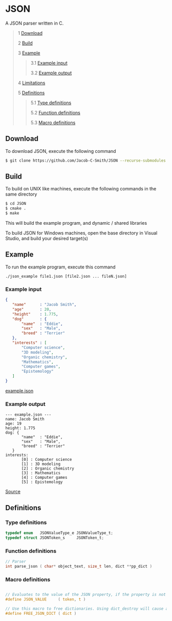 # JSON
 A JSON parser written in C. 
 
 > 1 [Download](#download)
 >
 > 2 [Build](#build)
 >
 > 3 [Example](#example)
 >
 >> 3.1 [Example input](#example-input)
 >>
 >> 3.2 [Example output](#example-output)
 >
 > 4 [Limitations](#limitations)
 >
 > 5 [Definitions](#definitions)
 >
 >> 5.1 [Type definitions](#type-definitions)
 >>
 >> 5.2 [Function definitions](#function-definitions)
 >>
 >> 5.3 [Macro definitions](#macro-definitinos)

 ## Download
 To download JSON, execute the following command
 ```bash
 $ git clone https://github.com/Jacob-C-Smith/JSON --recurse-submodules
 ```
 ## Build
 To build on UNIX like machines, execute the following commands in the same directory
 ```bash
 $ cd JSON
 $ cmake .
 $ make
 ```
  This will build the example program, and dynamic / shared libraries

  To build JSON for Windows machines, open the base directory in Visual Studio, and build your desired target(s)
 ## Example
 To run the example program, execute this command
 ```
 ./json_example file1.json [file2.json ... fileN.json]
 ```
 ### Example input 
 ```json
{
    "name"      : "Jacob Smith",
    "age"       : 20,
    "height"    : 1.775,
    "dog"       : {
        "name"  : "Eddie",
        "sex"   : "Male",
        "breed" : "Terrier"
    },
    "interests" : [
        "Computer science",
        "3D modeling",
        "Organic chemistry",
        "Mathematics",
        "Computer games",
        "Epistemology"
    ]
}
 ```
[example.json](example.json)

 ### Example output
 ```
--- example.json ---
name: Jacob Smith
age: 19
height: 1.775
dog: {
        "name"  : "Eddie",
        "sex"   : "Male",
        "breed" : "Terrier"
    }
interests: 
        [0] : Computer science
        [1] : 3D modeling
        [2] : Organic chemistry
        [3] : Mathematics
        [4] : Computer games
        [5] : Epistemology

 ```
 [Source](main.c)
 ## Definitions
 
 ### Type definitions
 ```c
 typedef enum   JSONValueType_e JSONValueType_t;
 typedef struct JSONToken_s     JSONToken_t;
 ```
 ### Function definitions

 ```c 
 // Parser 
 int parse_json ( char* object_text, size_t len, dict **pp_dict )
 ```

 ### Macro definitions
 ```c

// Evaluates to the value of the JSON property, if the property is not a null pointer and if the type matches the parameter 't'
 #define JSON_VALUE     ( token, t )

 // Use this macro to free dictionaries. Using dict_destroy will cause a memory leak. 
 #define FREE_JSON_DICT ( dict ) 
 ```
